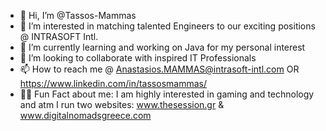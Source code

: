 - 👋 Hi, I’m @Tassos-Mammas
- 👀 I’m interested in matching talented Engineers to our exciting positions @ INTRASOFT Intl.
- 🌱 I’m currently learning and working on Java for my personal interest
- 💞️ I’m looking to collaborate with inspired IT Professionals
- 📫 How to reach me @ Anastasios.MAMMAS@intrasoft-intl.com OR https://www.linkedin.com/in/tassosmammas/ 
- 🐱‍👤 Fun Fact about me: I am highly interested in gaming and technology and atm I run two websites: www.thesession.gr & www.digitalnomadsgreece.com

<!---
Tassos-Mammas/Tassos-Mammas is a ✨ special ✨ repository because its `README.md` (this file) appears on your GitHub profile.
You can click the Preview link to take a look at your changes.
--->
